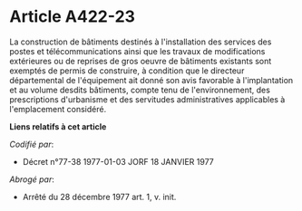 # Article A422-23

La construction de bâtiments destinés à l'installation des services des postes et télécommunications ainsi que les travaux de
modifications extérieures ou de reprises de gros oeuvre de bâtiments existants sont exemptés de permis de construire, à
condition que le directeur départemental de l'équipement ait donné son avis favorable à l'implantation et au volume desdits
bâtiments, compte tenu de l'environnement, des prescriptions d'urbanisme et des servitudes administratives applicables à
l'emplacement considéré.

**Liens relatifs à cet article**

_Codifié par_:

  - Décret n°77-38 1977-01-03 JORF 18 JANVIER 1977

_Abrogé par_:

  - Arrêté du 28 décembre 1977 art. 1, v. init.
